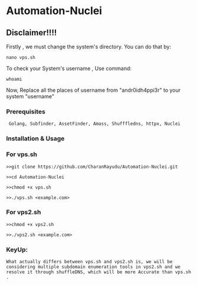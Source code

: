 # Automation-Nuclei

## Disclaimer!!!!

 Firstly , we must change the system's directory. You can do that by:

    nano vps.sh

 To check your System's username , Use command:
    
    whoami

 Now, Replace all the places of username from "andr0idh4ppi3r" to your system "username"


### Prerequisites
     Golang, Subfinder, AssetFinder, Amass, Shufffledns, httpx, Nuclei 

### Installation & Usage

### For vps.sh
```
>>git clone https://github.com/CharanRayudu/Automation-Nuclei.git

>>cd Automation-Nuclei

>>chmod +x vps.sh

>>./vps.sh <example.com>
```
### For vps2.sh
```
>>chmod +x vps2.sh

>>./vps2.sh <example.com>
```
### KeyUp:
    What actually differs between vps.sh and vps2.sh is, we will be considering multiple subdomain enumeration tools in vps2.sh and we resolve it through shuffleDNS, which will be more Accurate than vps.sh .
